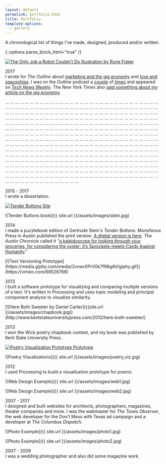 ```yaml
---
layout: default
permalink: portfolio.html
title: Portfolio
template-options:
  - gallery
---
```


A chronological list of things I've made, designed, produced and/or written.

{::options parse_block_html="true" /}




<div class="gallery">

<div class="gallery-image">

[![The Only Job a Robot Couldn't Do Illustration by Rune Fisker](https://media.giphy.com/media/tI6SzafY8jmPpifulk/giphy.gif)](https://theoutline.com/post/2393/the-only-job-a-robot-couldn-t-do?zd=1&zi=vhe7trnj)

</div>

2017 <br />I wrote for _The Outline_ about [marketing and the gig economy](https://theoutline.com/post/2393/the-only-job-a-robot-couldn-t-do?zd=1&zi=vhe7trnj) and [love and spaceships](https://theoutline.com/post/2781/the-meaning-of-life-according-to-a-spaceship?zd=1&zi=3cfuo3wf). I was on the _Outline_ podcast a [couple](https://play.radiopublic.com/the-outline-world-dispatch-6vVRD1/ep/s1!0410ced4fd8e03299301b099ec05cfc6ab58f666) of [times](https://play.radiopublic.com/the-outline-world-dispatch-6vVRD1/ep/s1!684bbe9b76bd6889dd32c0691d8bab27b5580d2d) and appeared on [_Tech News Weekly_](https://twit.tv/shows/tech-news-weekly/episodes/13?autostart=false). The _New York Times_ also [said something about my article on the gig economy](https://www.nytimes.com/2017/10/17/insider/what-were-reading.html).
</div>




<div class="gallery">

<div class="gallery-image">

... ... ... ... ... ... ... ... ... ... ... ... ... ... ... ... ... ... ... ... ... ... ... ... ... ... ... ... ... ... ... ... ... ... ... ... ... ... ... ... ... ... ... ... ... ... ... ... ... ... ... ... ... ... ... ... ... ... ... ... ... ... ... ... ... ... ... ... ... ... ... ... ... ... ... ... ... ... ... ... ... ... ... ... ... ... ... ... ... ... ... ... ... ... ... ... ... ... ... ... ... ... ... ... ... ... ... ... ... ... ... ... ... ... ... ... ... ... ... ... ... ... ... ... ... ... ... ... ... ... ... ... ... ... ... ... ... ... ... ... ... ... ... ... ... ... ... ... ... ... ... ... ... ... ... ... ... ... ... ... ... ... ... ... ... ... ... ... ... ... ... ... ... ... ... ... ... ... ... ... ... ... ... ... ... ... ... ... ... ... ... ... ... ... ... ... ... ... ... ... ... ... ... ... ... ... ... ... ... ... ... ... ... ... ... ... ... ... ... ... ... ... ... ... ... ... ... ... ... ... ... ... ... ... ... ... ... ... ... ... ... ... ... ... ... ... ... ... ... ... ... ... ... ... ... ... ... ... ... ... ... ... ... ... ... ... ... ... ... ... ... ... ... ... ... ... ... ... ... ... ... ... ... ... ... ... ... ... ... ... ... ... ... ... ... ... ... ... ... ... ... ... ... ... ... ... ... ... ... ... ... ... ... ... ... ... ... ... ... ... ... ... ... ... ... ... ... ... ... ... ... ... ... ... ... ... ... ... ... ... ... ... ... ... ... ... ... ... ... ... ... ... ... ... ... ... ... ... ... ... ... ... ... ... ... ... ... ... ... ... ... ... ... ... ... ... ... ... ... ... ... ... ... ... ... ... ... ... ... ... ... ... ... ... ... ... ... ... ... ... ... ... ... ... ... ... ... ... ... ... ... ... ... ... ... ... ... ... ... ... ... ... ... ... ... ... ... ... ... ... ... ... ... ... ... ... ... ... ... ... ... ... ... ... ... ... ... ... ... ... ... ... ... ... ... ... ... ... ... ... ... ... ... ... ... ... ... ... ... ... ... ... ... ... ... ... ... ... ... ...

</div>

2015 - 2017 <br /> I wrote a dissertation.
</div>








<div class="gallery">

<div class="gallery-image">

[![Tender Buttons Site](https://media.giphy.com/media/sRK6YE30ZFKB6oDvND/giphy.gif)]({{site.url}}/assets/projects/stein/)

![Tender Buttons book]({{ site.url }}/assets/images/stein.jpg)

</div>

2014 <br /> I made a puzzlebook edition of Gertrude Stein's _Tender Buttons_. Monofonus Press in Austin published the print version. [A digital version is here]({{site.url}}/assets/projects/stein). _The Austin Chronicle_ called it "[a kaleidoscope for looking through your groceries, for considering the oyster; it’s Sprockets-meets-Cards Against Humanity](https://www.austinchronicle.com/daily/books/2014-04-23/whos-afraid-of-gertrude-stein/)."
</div>







<div class="gallery">

<div class="gallery-image">
[![Text Versioning Prototype](https://media.giphy.com/media/2vnexXPrV0k7f98gAV/giphy.gif)](https://vimeo.com/66526768)
</div>

2013 <br /> I built a software prototype for visualizing and comparing multiple versions of a text. It's written in Processing and uses topic modeling and principal component analysis to visualize similarity.
</div>







<div class="gallery">

<div class="gallery-image">
[![Here Both Sweeter by Daniel Carter]({{site.url }}/assets/images/chapbook.jpg)](http://www.kentstateuniversitypress.com/2012/here-both-sweeter/)
</div>

2013 <br /> I won the Wick poetry chapbook contest, and my book was published by Kent State University Press.
</div>









<div class="gallery">

<div class="gallery-image">

[![Poetry Visualization Prototype Prototype](https://media.giphy.com/media/BpR8eb7kLG7FYPjGBE/giphy.gif)](https://vimeo.com/59351349)

![Poetry Visualizations]({{ site.url }}/assets/images/poetry_viz.jpg)

</div>

2012 <br /> I used Processing to build a visualization prototype for poems.
</div>










<div class="gallery">

<div class="gallery-image">

![Web Design Example]({{ site.url }}/assets/images/web1.jpg)

![Web Design Example]({{ site.url }}/assets/images/web2.jpg)

</div>

2007 - 2017 <br /> I designed and built websites for architects, photographers, magazines, theater companies and more. I was the webmaster for _The Texas Observer_, the web developer for the Don't Mess with Texas ad campaign and a developer at _The Columbus Dispatch_.
</div>






<div class="gallery">

<div class="gallery-image">

![Photo Example]({{ site.url }}/assets/images/photo1.jpg)

![Photo Example]({{ site.url }}/assets/images/photo2.jpg)

</div>

2007 - 2009 <br /> I was a wedding photographer and also did some magazine work.
</div>

